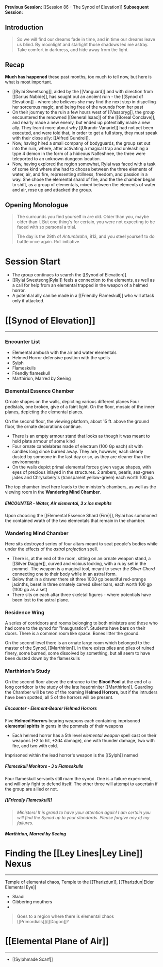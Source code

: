 **Previous Session:** [[Session 86 - The Synod of Elevation]]
**Subsequent Session:** 
## Introduction 
> So we will find our dreams fade in time, and in time our dreams leave us blind. By moonlight and starlight those shadows led me astray. Take comfort in darkness, and hide away from the light.

## Recap
**Much has happened** these past months, too much to tell now, but here is what is most important.
- [[Rylai Sweetsong]], aided by the [[Vanguard]] and with direction from [[Darius Nubide]], has sought out an ancient ruin - the [[Synod of Elevation]] - where she believes she may find the next step in dispelling her sorcerous magic, and being free of the wounds from her past
- On their journey to the ruin a few hours west of [[Vasspryg]], the group encountered the renowned [[General Isaac]] of the [[Boreal Conclave]], and nearly made a new enemy, but ended up potentially made a new ally. They learnt more about why [[Ulrandir Vanariel]] had not yet been executed, and were told that, in order to get a full story, they must speak with their close ally: [[Alfred Gundrei]].
- Now, having hired a small company of bodyguards, the group set out into the ruin, where, after activating a magical trap and unleashing a type 4 demon in the form of a hidieous Nalfeshnee, the three were teleported to an unknown dungeon location.
- Now, having explored the region somewhat, Rylai was faced with a task of some kind where she had to choose between the three elements of water, air, and fire, representing stillness, freedom, and passion in a way. She chose the elemental shard of fire, and the the chamber began to shift, as a group of elementals, mixed between the elements of water and air, rose up and attacked the group.

## Opening Monologue
> The surrounds you find yourself in are old. Older than you, maybe older than I. But one thing's for certain, you were not expecting to be faced with so personal a trial.
> 
> The day is the 29th of *Antumbrahn*, 813, and you steel yourself to do battle once again. Roll initiative.

# Session Start
- The group continues to search the [[Synod of Elevation]].
- [[Rylai Sweetsong|Rylai]] feels a connection to the elements, as well as a call for help from an elemental trapped in the weapon of a helmed horror. 
- A potential ally can be made in a [[Friendly Flameskull]] who will attack only if attacked.

# [[Synod of Elevation]]
---
### Encounter List
- Elemental ambush with the air and water elementals
- Helmed Horror defensive position with the spells
- Sylph
- Flameskulls
- Friendly flameskull
- Marthirion, Marred by Seeing

### Elemental Essence Chamber
Ornate shapes on the walls, depicting various different planes
Four pedistals, one broken, give of a faint light. On the floor, mosaic of the inner planes, depicting the elemental planes.

On the second floor, the viewing platform, about 15 ft. above the ground floor, the ornate decorations continue.
- There is an empty armour stand that looks as though it was meant to hold plate armour of some kind
- Four ornate candelabras made of electrum (100 Gp each) sit with candles long since burned away. They are, however, each clearly dusted by someone in the last day or so, as they are cleaner than the environments
- On the walls depict primal elemental forces given vague shapes, with eyes of precious inlayed in the structures.  2 ambers, pearls, sea-green jades and Chrysoberyls (transparent yellow-green) each worth 100 gp.

The top chamber level here leads to the minister's chambers, as well as the viewing room in the **Wandering Mind Chamber**.
##### **ENCOUNTER** - Water, Air elemental, 3 x  ice mephits
Upon choosing the [[Elemental Essence Shard (Fire)]], Rylai has summoned the contained wrath of the two elementals that remain in the chamber.
### Wandering Mind Chamber
Here sits destroyed series of four altars meant to seat people's bodies while under the effects of the _astral projection_ spell.
- There is, at the end of the room, sitting on an ornate weapon stand, a [[Silver Dagger]], curved and vicious looking, with a ruby set in the pommel. The weapon is a magical tool, meant to sever the *Silver Chord* connecting one to their body while in an astral form.
- Below that in a drawer there sit three 1000 gp beautiful red-orange jacinths, beset in three ornately carved silver bars, each worth 100 gp (1100 gp as a set)
- There sits on each altar three skeletal figures - where potentials have been lost to the astral plane.

### Residence Wing
A series of corridoors and rooms belonging to both ministers and those who had come to the synod for "Inauguration". Students have bars on their doors. There is a common room like space. Bones litter the ground.

On the second level there is an ornate large room which belonged to the master of the Synod, [[Marthirion]]. In there exists piles and piles of ruined finery, some burned, some dissolved by something, but all seem to have been dusted down by the flameskulls
### Marthirion's Study
On the second floor above the entrance to the **Blood Pool** at the end of a long corridoor is the study of the late headminiter [[Marthirion]]. Guarding the Chamber will be two of the roaming **Helmed Horrors**, but if the intruders have been spotted, all 5 of the horrors will be present.

##### **Encounter** - Element-Bearer Helmed Horrors
Five **Helmed Horrors** bearing weapons each containing imprisoned **elemental spirits** in gems in the pommels of their weapons
- Each helmed horror has a 5th level *elemental weapon* spell cast on their weapons (+2 to hit, +2d4 damage), one with thunder damage, two with fire, and two with cold.

Imprisoned within the lead horror's weapon is the [[Sylph]] named 

##### Flameskull Monitors - 3 x Flameskulls
Four flameskull servants still roam the synod. One is a failure experiment, and will only fight to defend itself. The other three will attempt to ascertain if the group are allied or not.


##### [[Friendly Flameskull]]
> *Ministers! It is grand to have your attention again! I am certain you will find the Synod up to your standards. Please forgive any of my failures.*



##### Marthirion, Marred by Seeing



# Finding the [[Ley Lines|Ley Line]] Nexus
---
Temple of elemental chaos, Temple to the [[Tharizdun]], [[Tharizdun|Elder Elemental Eye]]
- Slaadi
- Gibbering mouthers
- 

> Goes to a region where there is elemental chaos
> [[Primordials]]/[[Dagon]]?


# [[Elemental Plane of Air]]
---
- [[Sylphmade Scarf]]
